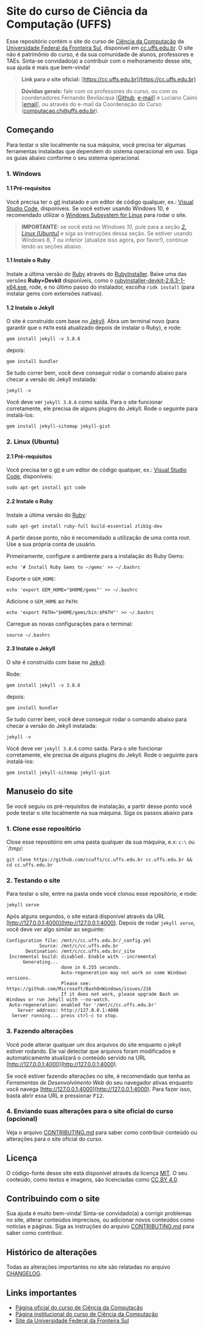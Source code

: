 # Site do curso de Ciência da Computação (UFFS)

Esse repositório contém o site do curso de [Ciência da Computação](https://www.uffs.edu.br/campi/chapeco/cursos/graduacao/ciencia-da-computacao/perfil-do-curso) da [Universidade Federal da Fronteira Sul](https://www.uffs.edu.br), disponível em [cc.uffs.edu.br](https://cc.uffs.edu.br). O site não é patrimônio do curso, é da sua comunidade de alunos, professores e TAEs. Sinta-se convidado(a) a contribuir com o melhoramento desse site, sua ajuda é mais que bem-vinda!

> **Link para o site oficial:** [https://cc.uffs.edu.br](https://cc.uffs.edu.br)

> **Dúvidas gerais:** fale com os professores do curso, ou com os coordenadores Fernando Bevilacqua [[Github](https://github.com/Dovyski), [e-mail](mailto:fernando.bevilacqua@uffs.edu.br)] e Luciano Caimi [[email](mailto:lcaimi@uffs.edu.br)], ou através do e-mail da Coordenação do Curso ([computacao.ch@uffs.edu.br](mailto:computacao.ch@uffs.edu.br)).

## Começando

Para testar o site localmente na sua máquina, você precisa ter algumas ferramentas instaladas que dependem do sistema operacional em uso. Siga os guias abaixo conforme o seu sistema operacional.

### 1. Windows
#### 1.1 Pré-requisitos

Você precisa ter o [git](https://gitforwindows.org/) instalado e um editor de código qualquer, ex.: [Visual Studio Code](https://code.visualstudio.com), disponíveis. Se você estiver usando Windows 10, é recomendado utilizar o [Windows Subsystem for Linux](https://docs.microsoft.com/en-us/windows/wsl/about) para rodar o site.

> **IMPORTANTE:** se você está no _Windows 10_, pule para a seção _[2. Linux (Ubuntu)](#2-Linux-Ubuntu)_ e siga as instruções dessa seção. Se estiver usando Windows 8, 7 ou inferior (atualize isso agora, por favor!), continue lendo as seções abaixo.

#### 1.1 Instale o Ruby

Instale a última versão do [Ruby](https://www.ruby-lang.org) através do [RubyInstaller](https://rubyinstaller.org/downloads/). Baixe uma das versões **Ruby+Devkit** disponíveis, como o [rubyinstaller-devkit-2.6.3-1-x64.exe](https://github.com/oneclick/rubyinstaller2/releases/download/RubyInstaller-2.6.3-1/rubyinstaller-devkit-2.6.3-1-x64.exe), rode, e no último passo do instalador, escolha `ridk install` (para instalar gems com extensões nativas).

#### 1.2 Instale o Jekyll

O site é construído com base no [Jekyll](https://jekyllrb.com). Abra um terminal novo (para garantir que o `PATH` está atualizado depois de instalar o Ruby), e rode:

```
gem install jekyll -v 3.8.6
```

depois:

```
gem install bundler
```

Se tudo correr bem, você deve conseguir rodar o comando abaixo para checar a versão do Jekyll instalada:

```
jekyll -v
```

Você deve ver `jekyll 3.8.6` como saída.
Para o site funcionar corretamente, ele precisa de alguns plugins do Jekyll. Rode o seguinte para instalá-los:

```
gem install jekyll-sitemap jekyll-gist
```

### 2. Linux (Ubuntu)
#### 2.1 Pré-requisitos

Você precisa ter o [git](https://gitforwindows.org/) e um editor de código qualquer, ex.: [Visual Studio Code](https://code.visualstudio.com), disponíveis:

```
sudo apt-get install git code
```

#### 2.2 Instale o Ruby

Instale a última versão do [Ruby](https://www.ruby-lang.org):

```
sudo apt-get install ruby-full build-essential zlib1g-dev
```

A partir desse ponto, não é recomendado a utilização de uma conta _root_. Use a sua própria conta de usuário.

Primeiramente, configure o ambiente para a instalação do Ruby Gems: 

```
echo '# Install Ruby Gems to ~/gems' >> ~/.bashrc
```

Exporte o `GEM_HOME`:

```
echo 'export GEM_HOME="$HOME/gems"' >> ~/.bashrc
```

Adicione o `GEM_HOME` ao `PATH`:

```
echo 'export PATH="$HOME/gems/bin:$PATH"' >> ~/.bashrc
```

Carregue as novas configurações para o terminal:

```
source ~/.bashrc
```

#### 2.3 Instale o Jekyll

O site é construído com base no [Jekyll](https://jekyllrb.com).

Rode:

```
gem install jekyll -v 3.8.6
```

depois:

```
gem install bundler
```

Se tudo correr bem, você deve conseguir rodar o comando abaixo para checar a versão do Jekyll instalada:

```
jekyll -v
```

Você deve ver `jekyll 3.8.6` como saída.
Para o site funcionar corretamente, ele precisa de alguns plugins do Jekyll. Rode o seguinte para instalá-los:

```
gem install jekyll-sitemap jekyll-gist
```

## Manuseio do site

Se você seguiu os pré-requisitos de instalação, a partir desse ponto você pode testar o site localmente na sua máquina. Siga os passos abaixo para 

### 1. Clone esse repositório

Close esse repositório em uma pasta qualquer da sua máquina, e.x: `c:\` ou `/tmp/:

```
git clone https://github.com/ccuffs/cc.uffs.edu.br cc.uffs.edu.br && cd cc.uffs.edu.br
```

### 2. Testando o site

Para testar o site, entre na pasta onde você clonou esse repositório, e rode:

```
jekyll serve
```

Após alguns segundos, o site estará disponível através da URL [http://127.0.0.1:4000](http://127.0.0.1:4000).
Depois de rodar `jekyll serve`, você deve ver algo similar ao seguinte:

```
Configuration file: /mnt/c/cc.uffs.edu.br/_config.yml
            Source: /mnt/c/cc.uffs.edu.br
       Destination: /mnt/c/cc.uffs.edu.br/_site
 Incremental build: disabled. Enable with --incremental
      Generating...
                    done in 6.255 seconds.
                    Auto-regeneration may not work on some Windows versions.
                    Please see: https://github.com/Microsoft/BashOnWindows/issues/216
                    If it does not work, please upgrade Bash on Windows or run Jekyll with --no-watch.
 Auto-regeneration: enabled for '/mnt/c/cc.uffs.edu.br'
    Server address: http://127.0.0.1:4000
  Server running... press ctrl-c to stop.
```

### 3. Fazendo alterações

Você pode alterar qualquer um dos arquivos do site enquanto o jekyll estiver rodando. Ele vai detectar que arquivos foram modificados e automaticamente atualizará o conteúdo servido na URL [http://127.0.0.1:4000](http://127.0.0.1:4000).

Se você estiver fazendo alterações no site, é recomendado que tenha as _Ferramentas de Desenvolvimento Web_ do seu navegador ativas enquanto você navega [http://127.0.0.1:4000](http://127.0.0.1:4000). Para fazer isso, basta abrir essa URL e pressionar <kbd>F12</kbd>.

### 4. Enviando suas alterações para o site oficial do curso (opcional)

Veja o arquivo [CONTRIBUTING.md](CONTRIBUTING.md) para saber como contribuir conteúdo ou alterações para o site oficial do curso.

## Licença

O código-fonte desse site está disponível através da licença [MIT](https://opensource.org/licenses/MIT). O seu conteúdo, como textos e imagens, são licenciadas como [CC BY 4.0](https://creativecommons.org/licenses/by/4.0/).

## Contribuindo com o site

Sua ajuda é muito bem-vinda! Sinta-se convidado(a) a corrigir problemas no site, alterar conteúdos imprecisos, ou adicionar novos conteúdos como notícias e páginas. Siga as instruções do arquivo [CONTRIBUTING.md](CONTRIBUTING.md) para saber como contribuir.

## Histórico de alterações

Todas as alterações importantes no site são relatadas no arquivo [CHANGELOG](CHANGELOG.md).

## Links importantes

* [Página oficial do curso de Ciência da Computação](http://cc.uffs.edu.br)
* [Página institucional do curso de Ciência da Computação](https://www.uffs.edu.br/campi/chapeco/cursos/graduacao/ciencia-da-computacao/perfil-do-curso)
* [Site da Universidade Federal da Fronteira Sul](https://www.uffs.edu.br)

